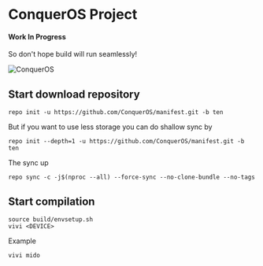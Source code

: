 # ConquerOS Project

#### Work In Progress
So don't hope build will run seamlessly!

![ConquerOS](https://raw.githubusercontent.com/ConquerOS/manifest/ten/logo.png)

## Start download repository
```
repo init -u https://github.com/ConquerOS/manifest.git -b ten
```

But if you want to use less storage you can do shallow sync by
```
repo init --depth=1 -u https://github.com/ConquerOS/manifest.git -b ten
```

The sync up
```
repo sync -c -j$(nproc --all) --force-sync --no-clone-bundle --no-tags
```

## Start compilation
```
source build/envsetup.sh
vivi <DEVICE>
```
Example
```
vivi mido
```